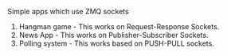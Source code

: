Simple apps which use ZMQ sockets

1. Hangman game - This works on Request-Response Sockets.
2. News App - This works on Publisher-Subscriber Sockets.
3. Polling system - This works based on PUSH-PULL sockets.